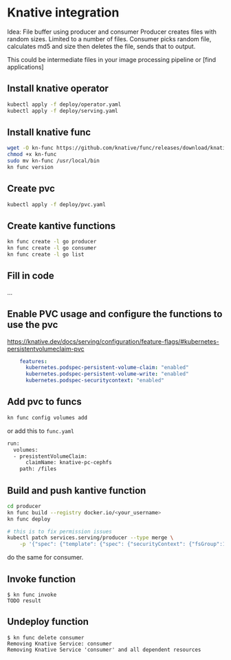 # Knative integration

Idea: File buffer using producer and consumer
Producer creates files with random sizes. Limited to a number of files.
Consumer picks random file, calculates md5 and size then deletes the file, sends that to output.

This could be intermediate files in your image processing pipeline or [find applications]

## Install knative operator
```bash
kubectl apply -f deploy/operator.yaml
kubectl apply -f deploy/serving.yaml
```

## Install knative func
```bash
wget -O kn-func https://github.com/knative/func/releases/download/knative-v1.12.0/func_$(go env GOOS)_$(go env GOARCH)
chmod +x kn-func 
sudo mv kn-func /usr/local/bin
kn func version
```

## Create pvc
```bash
kubectl apply -f deploy/pvc.yaml
```

## Create kantive functions
```bash
kn func create -l go producer
kn func create -l go consumer
kn func create -l go list
```

## Fill in code
...

## Enable PVC usage and configure the functions to use the pvc
https://knative.dev/docs/serving/configuration/feature-flags/#kubernetes-persistentvolumeclaim-pvc

```yaml
    features:
      kubernetes.podspec-persistent-volume-claim: "enabled"
      kubernetes.podspec-persistent-volume-write: "enabled"
      kubernetes.podspec-securitycontext: "enabled"
```

## Add pvc to funcs
```bash
kn func config volumes add
```

or add this to `func.yaml`
```bash
run:
  volumes:
  - presistentVolumeClaim:
      claimName: knative-pc-cephfs
    path: /files
```

## Build and push kantive function
```bash
cd producer
kn func build --registry docker.io/<your_username>
kn func deploy

# this is to fix permission issues
kubectl patch services.serving/producer --type merge \
    -p '{"spec": {"template": {"spec": {"securityContext": {"fsGroup":1000}}}}}'
```
do the same for consumer.

## Invoke function
```console
$ kn func invoke
TODO result
```

## Undeploy function
```console
$ kn func delete consumer
Removing Knative Service: consumer
Removing Knative Service 'consumer' and all dependent resources
```
